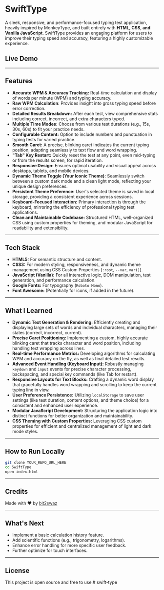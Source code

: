 # SwiftType

A sleek, responsive, and performance-focused typing test application, heavily inspired by MonkeyType, and built entirely with **HTML, CSS, and Vanilla JavaScript**. SwiftType provides an engaging platform for users to improve their typing speed and accuracy, featuring a highly customizable experience.

## Live Demo
<!-- [Live Demo - Coming Soon!] *(You'll update this link once you deploy it!)* -->

---

## Features
- **Accurate WPM & Accuracy Tracking:** Real-time calculation and display of words per minute (WPM) and typing accuracy.
- **Raw WPM Calculation:** Provides insight into gross typing speed before error correction.
- **Detailed Results Breakdown:** After each test, view comprehensive stats including correct, incorrect, and extra characters typed.
- **Multiple Time Modes:** Choose from various test durations (e.g., 15s, 30s, 60s) to fit your practice needs.
- **Configurable Content:** Option to include numbers and punctuation in typing tests for varied practice.
- **Smooth Caret:** A precise, blinking caret indicates the current typing position, adapting seamlessly to text flow and word wrapping.
- **"Tab" Key Restart:** Quickly reset the test at any point, even mid-typing or from the results screen, for rapid iteration.
- **Responsive Design:** Ensures optimal usability and visual appeal across desktops, tablets, and mobile devices.
- **Dynamic Theme Toggle (Your Iconic Theme):** Seamlessly switch between a custom dark mode and a clean light mode, reflecting your unique design preferences.
- **Persistent Theme Preference:** User's selected theme is saved in local storage, providing a consistent experience across sessions.
- **Keyboard-Focused Interaction:** Primary interaction is through the keyboard, mirroring the efficiency of professional typing test applications.
- **Clean and Maintainable Codebase:** Structured HTML, well-organized CSS using custom properties for theming, and modular JavaScript for readability and extensibility.

---

## Tech Stack
- **HTML5:** For semantic structure and content.
- **CSS3:** For modern styling, responsiveness, and dynamic theme management using CSS Custom Properties (`:root`, `--var`, `var()`).
- **JavaScript (Vanilla):** For all interactive logic, DOM manipulation, test generation, and performance calculation.
- **Google Fonts:** For typography (`Roboto Mono`).
- **Font Awesome:** (Potentially for icons, if added in the future).

---

## What I Learned
- **Dynamic Text Generation & Rendering:** Efficiently creating and displaying large sets of words and individual characters, managing their states (correct, incorrect, current).
- **Precise Caret Positioning:** Implementing a custom, highly accurate blinking caret that tracks character and word position, including handling text wrapping across lines.
- **Real-time Performance Metrics:** Developing algorithms for calculating WPM and accuracy on the fly, as well as final detailed test results.
- **Advanced Event Handling (Keyboard Input):** Robustly managing `keydown` and `input` events for precise character processing, backspacing, and special key commands (like Tab for restart).
- **Responsive Layouts for Text Blocks:** Crafting a dynamic word display that gracefully handles word wrapping and scrolling to keep the current typing line in view.
- **User Preference Persistence:** Utilizing `localStorage` to save user settings (like test duration, content options, and theme choice) for a consistent and enhanced user experience.
- **Modular JavaScript Development:** Structuring the application logic into distinct functions for better organization and maintainability.
- **CSS Theming with Custom Properties:** Leveraging CSS custom properties for efficient and centralized management of light and dark mode styles.

---

## How to Run Locally
```bash
git clone YOUR_REPO_URL_HERE
cd SwiftType
open index.html
```

---

## Credits
Made with ❤️ by [bit2swaz](https://www.github.com/bit2swaz)

---

## What's Next
- Implement a basic calculation history feature.
- Add scientific functions (e.g., trigonometry, logarithms).
- Enhance error handling for more specific user feedback.
- Further optimize for touch interfaces.

---

## License
This project is open source and free to use.# swift-type
